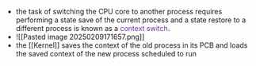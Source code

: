 
- the task of switching the CPU core to another process requires performing a state save of the current process and a state restore to a different process is known as a <span style="color:rgb(112, 48, 160)">context switch</span>.
- ![[Pasted image 20250209171657.png]]
- the [[Kernel]] saves the context of the old process in its PCB and loads the saved context of the new process scheduled to run

 